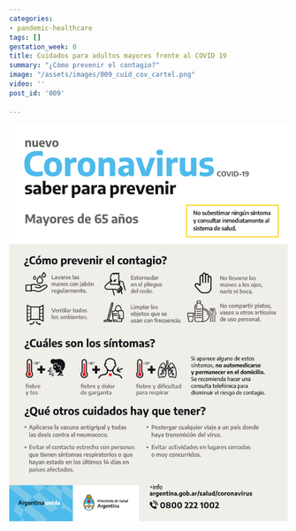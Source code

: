 ```yaml
---
categories:
- pandemic-healthcare
tags: []
gestation_week: 0
title: Cuidados para adultos mayores frente al COVID 19
summary: "¿Cómo prevenir el contagio?"
image: "/assets/images/009_cuid_cov_cartel.png"
video: ''
post_id: '009'

---
```

![](/assets/images/009_cuid_cov_cartel.png)